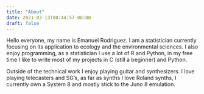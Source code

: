 ```yaml
---
title: "About"
date: 2021-03-13T00:44:57-08:00
draft: false
---
```


Hello everyone, my name is Emanuel Rodriguez. I am a statistician currently focusing on its application to ecology and the environmental sciences. I also enjoy programming, as a statistician I use a lot of R and Python, in my free time I like to write most of my projects in C (still a beginner) and Python. 

Outside of the technical work I enjoy playing guitar and synthesizers. I love playing telecasters and SG’s, as far as synths I love Roland synths, I currently own a System 8 and mostly stick to the Juno 8 emulation.

